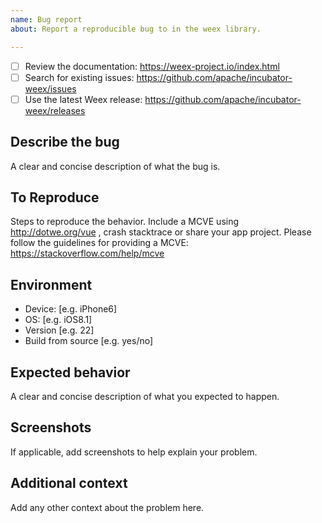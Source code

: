 ```yaml
---
name: Bug report
about: Report a reproducible bug to in the weex library.

---
```


<!--
Thanks for using Weex. Please follow the [Bug Report Guidelines](http://weex-project.io/bug-report-guidelines.html) to file issues. A good bug report should include the following information:
-->

<!-- Requirements: please go through this checklist before opening a new issue -->
  - [ ] Review the documentation: https://weex-project.io/index.html
  - [ ] Search for existing issues: https://github.com/apache/incubator-weex/issues
  - [ ] Use the latest Weex release: https://github.com/apache/incubator-weex/releases

## Describe the bug
A clear and concise description of what the bug is.

## To Reproduce
Steps to reproduce the behavior.  Include a MCVE using http://dotwe.org/vue , crash stacktrace or  share your app project. Please follow the guidelines for providing a MCVE: https://stackoverflow.com/help/mcve

## Environment
* Device: [e.g. iPhone6]
* OS: [e.g. iOS8.1]
* Version [e.g. 22]
* Build from source [e.g. yes/no]

## Expected behavior
A clear and concise description of what you expected to happen.

## Screenshots
If applicable, add screenshots to help explain your problem.

## Additional context
Add any other context about the problem here.
